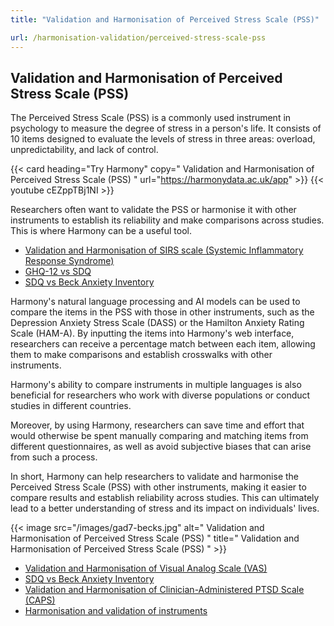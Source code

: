 ```yaml
---
title: "Validation and Harmonisation of Perceived Stress Scale (PSS)"

url: /harmonisation-validation/perceived-stress-scale-pss
---
```


## Validation and Harmonisation of Perceived Stress Scale (PSS)

The Perceived Stress Scale (PSS) is a commonly used instrument in psychology to measure the degree of stress in a person's life. It consists of 10 items designed to evaluate the levels of stress in three areas: overload, unpredictability, and lack of control.

{{< card heading="Try Harmony" copy=" Validation and Harmonisation of Perceived Stress Scale (PSS) " url="https://harmonydata.ac.uk/app" >}}
{{< youtube cEZppTBj1NI >}}

Researchers often want to validate the PSS or harmonise it with other instruments to establish its reliability and make comparisons across studies. This is where Harmony can be a useful tool.

* [Validation and Harmonisation of SIRS scale (Systemic Inflammatory Response Syndrome)](/harmonisation-validation/sirs-scale-systemic-inflammatory-response-syndrome)
* [GHQ-12 vs SDQ](/compare-harmonise-instruments/ghq-12-vs-sdq/)
* [SDQ vs Beck Anxiety Inventory](/sdq-vs-beck-anxiety-inventory)

Harmony's natural language processing and AI models can be used to compare the items in the PSS with those in other instruments, such as the Depression Anxiety Stress Scale (DASS) or the Hamilton Anxiety Rating Scale (HAM-A). By inputting the items into Harmony's web interface, researchers can receive a percentage match between each item, allowing them to make comparisons and establish crosswalks with other instruments.

Harmony's ability to compare instruments in multiple languages is also beneficial for researchers who work with diverse populations or conduct studies in different countries.

Moreover, by using Harmony, researchers can save time and effort that would otherwise be spent manually comparing and matching items from different questionnaires, as well as avoid subjective biases that can arise from such a process.

In short, Harmony can help researchers to validate and harmonise the Perceived Stress Scale (PSS) with other instruments, making it easier to compare results and establish reliability across studies. This can ultimately lead to a better understanding of stress and its impact on individuals' lives. 


{{< image src="/images/gad7-becks.jpg" alt=" Validation and Harmonisation of Perceived Stress Scale (PSS) " title=" Validation and Harmonisation of Perceived Stress Scale (PSS) " >}}









* [Validation and Harmonisation of Visual Analog Scale (VAS)](/harmonisation-validation/visual-analog-scale-vas)
* [SDQ vs Beck Anxiety Inventory](/sdq-vs-beck-anxiety-inventory)
* [Validation and Harmonisation of Clinician-Administered PTSD Scale (CAPS)](/harmonisation-validation/clinician-administered-ptsd-scale-caps)
* [Harmonisation and validation of instruments](/harmonisation-validation/)